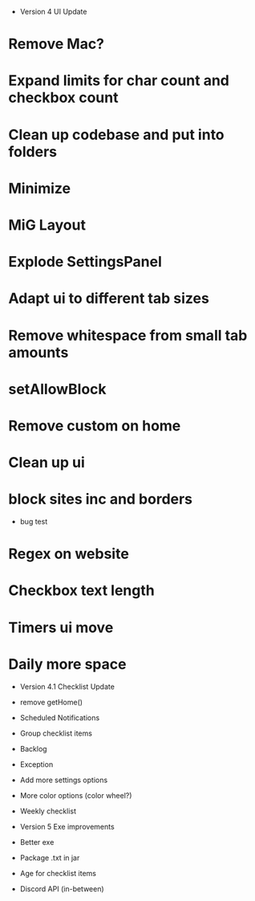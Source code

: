- Version 4 UI Update
# Remove Mac?
# Expand limits for char count and checkbox count
# Clean up codebase and put into folders
# Minimize
# MiG Layout
# Explode SettingsPanel
# Adapt ui to different tab sizes
# Remove whitespace from small tab amounts
# setAllowBlock
# Remove custom on home
# Clean up ui
# block sites inc and borders
- bug test
# Regex on website
# Checkbox text length
# Timers ui move
# Daily more space

- Version 4.1 Checklist Update
- remove getHome()
- Scheduled Notifications
- Group checklist items
- Backlog
- Exception
- Add more settings options
- More color options (color wheel?)
- Weekly checklist

- Version 5 Exe improvements
- Better exe
- Package .txt in jar
- Age for checklist items
- Discord API (in-between)